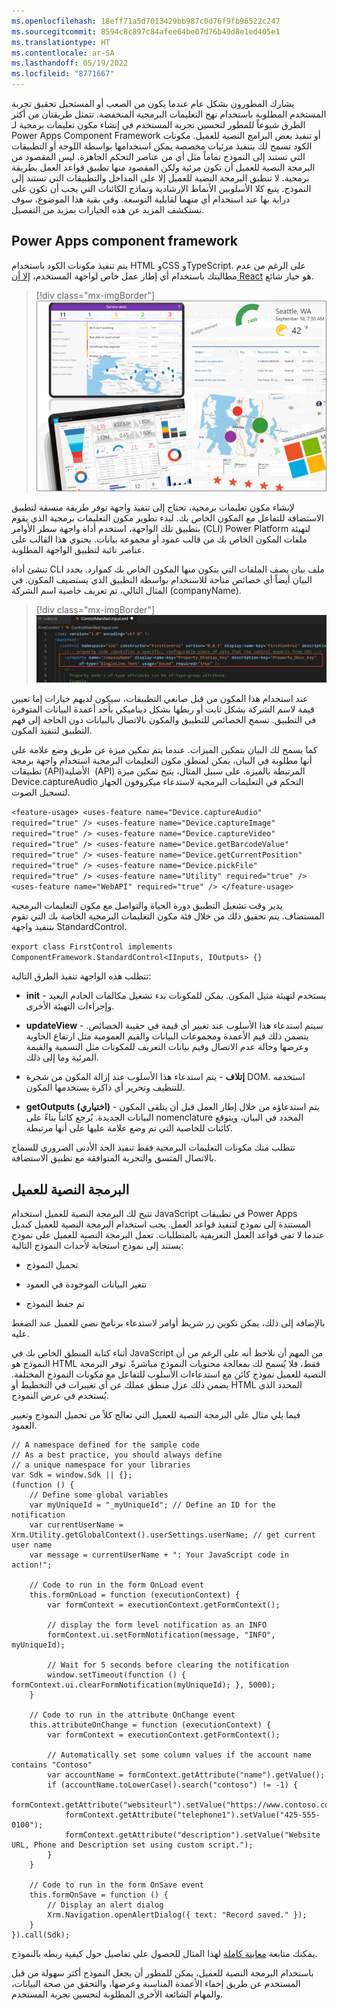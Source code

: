 ```yaml
---
ms.openlocfilehash: 18eff71a5d7013429bb987c0d76f9fb96522c247
ms.sourcegitcommit: 8594c8c897c84afee64be07d76b49d8e1ed405e1
ms.translationtype: HT
ms.contentlocale: ar-SA
ms.lasthandoff: 05/19/2022
ms.locfileid: "8771667"
---
```

يشارك المطورون بشكل عام عندما يكون من الصعب أو المستحيل تحقيق تجربة المستخدم المطلوبة باستخدام نهج التعليمات البرمجية المنخفضة. تتمثل طريقتان من أكثر الطرق شيوعاً للمطور لتحسين تجربة المستخدم في إنشاء مكون تعليمات برمجية لـ Power Apps Component Framework أو تنفيذ بعض البرامج النصية للعميل. مكونات الكود تسمح لك بتنفيذ مرئيات مخصصة يمكن استخدامها بواسطة اللوحة أو التطبيقات التي تستند إلى النموذج تماماً مثل أي من عناصر التحكم الجاهزة. ليس المقصود من البرمجة النصية للعميل أن تكون مرئية ولكن المقصود منها تطبيق قواعد العمل بطريقة برمجية. لا تنطبق البرمجة النصية للعميل إلا على المداخل والتطبيقات التي تستند إلى النموذج. يتبع كلا الأسلوبين الأنماط الإرشادية ونماذج الكائنات التي يجب أن تكون على دراية بها عند استخدام أي منهما لقابلية التوسعة. وفي بقية هذا الموضوع، سوف نستكشف المزيد عن هذه الخيارات بمزيد من التفصيل.

## <a name="power-apps-component-framework"></a>Power Apps component framework

يتم تنفيذ مكونات الكود باستخدام HTML وCSS وTypeScript. على الرغم من عدم مطالبتك باستخدام أي إطار عمل خاص لواجهة المستخدم، [إلا أن React](https://reactjs.org/?azure-portal=true) هو خيار شائع.

> [!div class="mx-imgBorder"]
> [![صورة مرئية لمجموعة من أمثلة مكونات PCF.](../media/component-framework.png)](../media/component-framework.png#lightbox)

لإنشاء مكون تعليمات برمجية، تحتاج إلى تنفيذ واجهة توفر طريقة متسقة لتطبيق الاستضافة للتفاعل مع المكون الخاص بك. لبدء تطوير مكون التعليمات برمجية الذي يقوم بتطبيق تلك الواجهة، استخدم أداة واجهة سطر الأوامر (CLI) Power Platform لتهيئة ملفات المكون الخاص بك من قالب عمود أو مجموعة بيانات. يحتوي هذا القالب على عناصر نائبة لتطبيق الواجهة المطلوبة.

تنشئ أداة CLI ملف بيان يصف الملفات التي يتكون منها المكون الخاص بك كموارد. يحدد البيان أيضاً أي خصائص متاحة للاستخدام بواسطة التطبيق الذي يستضيف المكون. في المثال التالي، تم تعريف خاصية اسم الشركة (companyName).

> [!div class="mx-imgBorder"]
> [![لقطة شاشة للخاصية الموجودة في البيان.](../media/manifest.png)](../media/manifest.png#lightbox)

عند استخدام هذا المكون من قبل صانعي التطبيقات، سيكون لديهم خيارات إما تعيين قيمة لاسم الشركة بشكل ثابت أو ربطها بشكل ديناميكي بأحد أعمدة البيانات المتوفرة في التطبيق. تسمح الخصائص للتطبيق والمكون بالاتصال بالبيانات دون الحاجة إلى فهم التطبيق لتنفيذ المكون.

كما يسمح لك البيان بتمكين الميزات. عندما يتم تمكين ميزة عن طريق وضع علامة على أنها مطلوبة في البيان، يمكن لمنطق مكون التعليمات البرمجية استخدام واجهة برمجة تطبيقات (API)‏ الأصلية (API) المرتبطة بالميزة. على سبيل المثال، يتيح تمكين ميزة Device.captureAudio التحكم في التعليمات البرمجية لاستدعاء ميكروفون الجهاز لتسجيل الصوت.

`
<feature-usage>
   <uses-feature name="Device.captureAudio" required="true" />
    <uses-feature name="Device.captureImage" required="true" />
    <uses-feature name="Device.captureVideo" required="true" />
    <uses-feature name="Device.getBarcodeValue" required="true" />
    <uses-feature name="Device.getCurrentPosition" required="true" />
    <uses-feature name="Device.pickFile" required="true" />
    <uses-feature name="Utility" required="true" />
    <uses-feature name="WebAPI" required="true" />
 </feature-usage>
`

يدير وقت تشغيل التطبيق دورة الحياة والتواصل مع مكون التعليمات البرمجية المستضاف. يتم تحقيق ذلك من خلال فئة مكون التعليمات البرمجية الخاصة بك التي تقوم بتنفيذ واجهة StandardControl.

`export class FirstControl implements ComponentFramework.StandardControl<IInputs, IOutputs> {}`

تتطلب هذه الواجهة تنفيذ الطرق التالية:

-   **init** - يستخدم لتهيئة مثيل المكون. يمكن للمكونات بدء تشغيل مكالمات الخادم البعيد وإجراءات التهيئة الأخرى.

-   **updateView** - سيتم استدعاء هذا الأسلوب عند تغيير أي قيمة في حقيبة الخصائص. يتضمن ذلك قيم الأعمدة ومجموعات البيانات والقيم العمومية مثل ارتفاع الحاوية وعرضها وحالة عدم الاتصال وقيم بيانات التعريف للمكونات مثل التسمية والقيمة المرئية وما إلى ذلك.

-   **إتلاف** - يتم استدعاء هذا الأسلوب عند إزالة المكون من شجرة DOM. استخدمه للتنظيف وتحرير أي ذاكرة يستخدمها المكون.

-   **getOutputs (اختياري)** - يتم استدعاؤه من خلال إطار العمل قبل أن يتلقى المكون البيانات الجديدة. يُرجع كائناً بناءً على nomenclature المحدد في البيان، ويتوقع كائنات للخاصية التي تم وضع علامة عليها على أنها مرتبطة.

تتطلب منك مكونات التعليمات البرمجية فقط تنفيذ الحد الأدنى الضروري للسماح بالاتصال المتسق والتجربة المتوافقة مع تطبيق الاستضافة.

## <a name="client-scripting"></a>البرمجة النصية للعميل

تتيح لك البرمجة النصية للعميل استخدام JavaScript في تطبيقات Power Apps المستندة إلى نموذج لتنفيذ قواعد العمل. يجب استخدام البرمجة النصية للعميل كبديل عندما لا تفي قواعد العمل التعريفية بالمتطلبات. تعمل البرمجة النصية للعميل على نموذج يستند إلى نموذج استجابة لأحداث النموذج التالية:

-   تحميل النموذج

-   تتغير البيانات الموجودة في العمود

-   تم حفظ النموذج

بالإضافة إلى ذلك، يمكن تكوين زر شريط أوامر لاستدعاء برنامج نصي للعميل عند الضغط عليه.

أثناء كتابة المنطق الخاص بك في JavaScript من المهم أن نلاحظ أنه على الرغم من أن النموذج هو HTML فقط، فلا يُسمح لك بمعالجة محتويات النموذج مباشرةً. توفر البرمجة النصية للعميل نموذج كائن مع استدعاءات الأسلوب للتفاعل مع مكونات النموذج المختلفة. يضمن ذلك عزل منطق عملك عن أي تغييرات في التخطيط أو HTML المحدد الذي يُستخدم في عرض النموذج.

فيما يلي مثال على البرمجة النصية للعميل التي تعالج كلاً من تحميل النموذج وتغيير العمود.

```
// A namespace defined for the sample code
// As a best practice, you should always define 
// a unique namespace for your libraries
var Sdk = window.Sdk || {};
(function () {
    // Define some global variables
    var myUniqueId = "_myUniqueId"; // Define an ID for the notification
    var currentUserName = Xrm.Utility.getGlobalContext().userSettings.userName; // get current user name
    var message = currentUserName + ": Your JavaScript code in action!";

    // Code to run in the form OnLoad event
    this.formOnLoad = function (executionContext) {
        var formContext = executionContext.getFormContext();

        // display the form level notification as an INFO
        formContext.ui.setFormNotification(message, "INFO", myUniqueId);

        // Wait for 5 seconds before clearing the notification
        window.setTimeout(function () { formContext.ui.clearFormNotification(myUniqueId); }, 5000);
    }

    // Code to run in the attribute OnChange event 
    this.attributeOnChange = function (executionContext) {
        var formContext = executionContext.getFormContext();

        // Automatically set some column values if the account name contains "Contoso"
        var accountName = formContext.getAttribute("name").getValue();
        if (accountName.toLowerCase().search("contoso") != -1) {
            formContext.getAttribute("websiteurl").setValue("https://www.contoso.com");
            formContext.getAttribute("telephone1").setValue("425-555-0100");
            formContext.getAttribute("description").setValue("Website URL, Phone and Description set using custom script.");
        }
    }

    // Code to run in the form OnSave event 
    this.formOnSave = function () {
        // Display an alert dialog
        Xrm.Navigation.openAlertDialog({ text: "Record saved." });
    }
}).call(Sdk);
```

يمكنك متابعة [معاينة كاملة](/power-apps/developer/model-driven-apps/clientapi/walkthrough-write-your-first-client-script/?azure-portal=true) لهذا المثال للحصول على تفاصيل حول كيفية ربطه بالنموذج.

باستخدام البرمجة النصية للعميل، يمكن للمطور أن يجعل النموذج أكثر سهولة من قبل المستخدم عن طريق إخفاء الأعمدة المناسبة وعرضها، والتحقق من صحة البيانات، والمهام الشائعة الأخرى المطلوبة لتحسين تجربة المستخدم.
